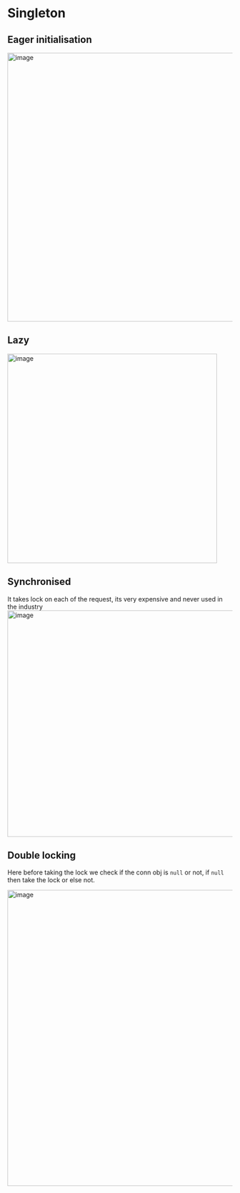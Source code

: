 # Singleton 

## Eager initialisation

<img width="602" alt="image" src="https://github.com/vikhyat187/System-design-notes/assets/52795644/420865d3-a6bd-4792-8398-39e3984895bb">

## Lazy 

<img width="469" alt="image" src="https://github.com/vikhyat187/System-design-notes/assets/52795644/4e7deb68-3148-453d-9ae5-2921c58488ec">

## Synchronised

It takes lock on each of the request, its very expensive and never used in the industry
<img width="507" alt="image" src="https://github.com/vikhyat187/System-design-notes/assets/52795644/39b9bcad-cbe7-4731-9dba-e6551869a364">

## Double locking 

Here before taking the lock we check if the conn obj is `null` or not, if `null` then take the lock or else not.

<img width="663" alt="image" src="https://github.com/vikhyat187/System-design-notes/assets/52795644/78664257-a3e5-4a53-a2a9-5d0de2cd122a">
